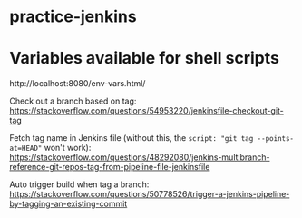 # practice-jenkins

# Variables available for shell scripts
http://localhost:8080/env-vars.html/

Check out a branch based on tag:
https://stackoverflow.com/questions/54953220/jenkinsfile-checkout-git-tag

Fetch tag name in Jenkins file (without this, the `script: "git tag --points-at=HEAD"` won't work):
https://stackoverflow.com/questions/48292080/jenkins-multibranch-reference-git-repos-tag-from-pipeline-file-jenkinsfile

Auto trigger build when tag a branch:
https://stackoverflow.com/questions/50778526/trigger-a-jenkins-pipeline-by-tagging-an-existing-commit